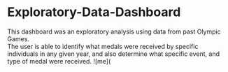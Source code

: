 # Exploratory-Data-Dashboard
This dashboard was an exploratory analysis using data from past Olympic Games. 
<br>
The user is able to identify what medals were received by specific individuals in any given year, and also determine what specific event, and type of medal were received.
![me](
